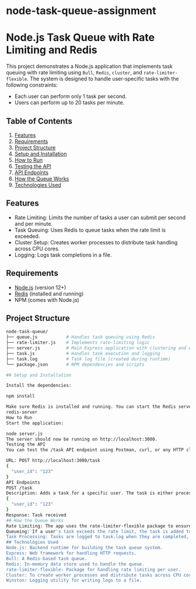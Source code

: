 # node-task-queue-assignment
# Node.js Task Queue with Rate Limiting and Redis

This project demonstrates a Node.js application that implements task queuing with rate limiting using `Bull`, `Redis`, `cluster`, and `rate-limiter-flexible`. The system is designed to handle user-specific tasks with the following constraints:
- Each user can perform only 1 task per second.
- Users can perform up to 20 tasks per minute.

## Table of Contents
1. [Features](#features)
2. [Requirements](#requirements)
3. [Project Structure](#project-structure)
4. [Setup and Installation](#setup-and-installation)
5. [How to Run](#how-to-run)
6. [Testing the API](#testing-the-api)
7. [API Endpoints](#api-endpoints)
8. [How the Queue Works](#how-the-queue-works)
9. [Technologies Used](#technologies-used)

## Features
- Rate Limiting: Limits the number of tasks a user can submit per second and per minute.
- Task Queuing: Uses Redis to queue tasks when the rate limit is exceeded.
- Cluster Setup: Creates worker processes to distribute task handling across CPU cores.
- Logging: Logs task completions in a file.

## Requirements
- [Node.js](https://nodejs.org/) (version 12+)
- [Redis](https://redis.io/download) (installed and running)
- NPM (comes with Node.js)

## Project Structure
```bash
node-task-queue/
├── queue.js           # Handles task queuing using Redis
├── rate-limiter.js    # Implements rate-limiting logic
├── server.js          # Main Express application with clustering and API routes
├── task.js            # Handles task execution and logging
├── task.log           # Task log file (created during runtime)
└── package.json       # NPM dependencies and scripts

## Setup and Installation

Install the dependencies:

npm install

Make sure Redis is installed and running. You can start the Redis server using:
redis-server
How to Run
Start the application:

node server.js
The server should now be running on http://localhost:3000.
Testing the API
You can test the /task API endpoint using Postman, curl, or any HTTP client.

URL: POST http://localhost:3000/task
{
  "user_id": "123"
}
API Endpoints
POST /task
Description: Adds a task for a specific user. The task is either processed immediately (if under the rate limit) or added to the queue for later processing.
{
  "user_id": "123"
}
Response: Task received
## How the Queue Works
Rate Limiting: The app uses the rate-limiter-flexible package to ensure each user is limited to 1 task per second and 20 tasks per minute.
Queueing: If a user's task exceeds the rate limit, the task is added to a Redis queue. The queued tasks are processed once the user’s rate limit allows it.
Task Processing: Tasks are logged to task.log when they are completed, using the winston logging library.
## Technologies Used
Node.js: Backend runtime for building the task queue system.
Express: Web framework for handling HTTP requests.
Bull: A Redis-based task queue.
Redis: In-memory data store used to handle the queue.
rate-limiter-flexible: Package for handling rate limiting per user.
Cluster: To create worker processes and distribute tasks across CPU cores.
Winston: Logging utility for writing logs to a file.

